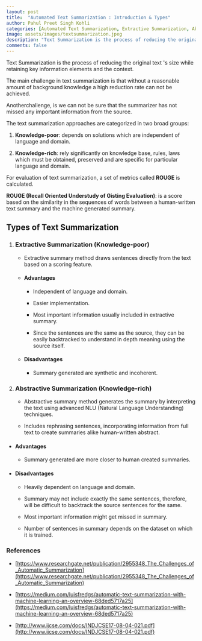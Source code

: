 ```yaml
---
layout: post
title:  "Automated Text Summarization : Introduction & Types"
author: Pahul Preet Singh Kohli
categories: [Automated Text Summarization, Extractive Summarization, Abstractive Summarization, NLU, Natural Language Understanding] 
image: assets/images/textsummarization.jpeg
description: "Text Summarization is the process of reducing the original text 's size while retaining key information elements and the context."
comments: false
---
```





Text Summarization is the process of reducing the original text 's size while retaining key information elements and the context.

  

The main challenge in text summarization is that without a reasonable amount of background knowledge a high reduction rate can not be achieved. 

Anotherchallenge, is we can not be sure that the summarizer has not missed any important information from the source.

  

The text summarization approaches are categorized in two broad groups:

  

1.  **Knowledge-poor**: depends on solutions which are independent of language and domain.
    

  

2.  **Knowledge-rich**: rely significantly on knowledge base, rules, laws which must be obtained, preserved and are specific for particular language and domain.
    

  

For evaluation of text summarization, a set of metrics called **ROUGE** is calculated.

**ROUGE (Recall Oriented Understudy of Gisting Evaluation)**: is a score based on the similarity in the sequences of words between a human-written text summary and the machine generated summary.

## Types of Text Summarization

1.   ### Extractive Summarization (Knowledge-poor)
		-   Extractive summary method draws sentences directly from the text based on a scoring feature.
		    
	
		-   #### Advantages
		    
	
			-   Independent of language and domain.
			    
			-   Easier implementation.
			    
			-   Most important information usually included in extractive summary.
			    
			-   Since the sentences are the same as the source, they can be easily backtracked to understand in depth meaning using the source itself.
			    

		-   #### Disadvantages
		    

			-   Summary generated are synthetic and incoherent.
			    
  

2.   ### Abstractive Summarization (Knowledge-rich)
    

		-   Abstractive summary method generates the summary by interpreting the text using advanced NLU (Natural Language Understanding) techniques.
		    
		-   Includes rephrasing sentences, incorporating information from full text to create summaries alike human-written abstract.
			    

  
-   #### Advantages
    
	
	-    Summary generated are more closer to human created summaries.
           

-   #### Disadvantages
    
	
	-   Heavily dependent on language and domain.
	    
	-   Summary may not include exactly the same sentences, therefore, will be difficult to backtrack the source sentences for the same.
	    
	-   Most important information might get missed in summary.
	    
	-   Number of sentences in summary depends on the dataset on which it is trained.
  
### References
  
-   [https://www.researchgate.net/publication/2955348_The_Challenges_of_Automatic_Summarization](https://www.researchgate.net/publication/2955348_The_Challenges_of_Automatic_Summarization)
    
-   [https://medium.com/luisfredgs/automatic-text-summarization-with-machine-learning-an-overview-68ded5717a25](https://medium.com/luisfredgs/automatic-text-summarization-with-machine-learning-an-overview-68ded5717a25)
    
-   [http://www.ijcse.com/docs/INDJCSE17-08-04-021.pdf](http://www.ijcse.com/docs/INDJCSE17-08-04-021.pdf)
